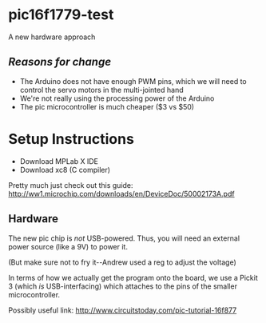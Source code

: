 # pic16f1779-test
A new hardware approach 
## *Reasons for change*
* The Arduino does not have enough PWM pins, which we will need to control the servo motors in the multi-jointed hand
* We're not really using the processing power of the Arduino
* The pic microcontroller is much cheaper ($3 vs $50)


# Setup Instructions
* Download MPLab X IDE
* Download xc8 (C compiler) 

Pretty much just check out this guide:
http://ww1.microchip.com/downloads/en/DeviceDoc/50002173A.pdf

## Hardware
The new pic chip is *not* USB-powered. Thus, you will need an external power source (like a 9V) to power it.

(But make sure not to fry it--Andrew used a reg to adjust the voltage)

In terms of how we actually get the program onto the board, we  use a Pickit 3 (which *is* USB-interfacing) which attaches to the pins of the smaller microcontroller.   


Possibly useful link: http://www.circuitstoday.com/pic-tutorial-16f877

